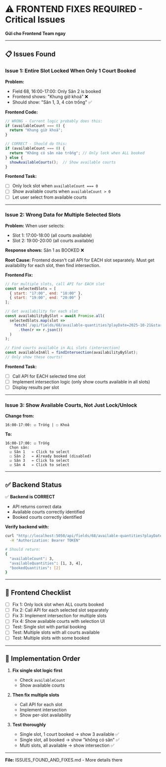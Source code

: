 # ⚠️ FRONTEND FIXES REQUIRED - Critical Issues

**Gửi cho Frontend Team ngay**

---

## 📋 Issues Found

### Issue 1: Entire Slot Locked When Only 1 Court Booked

**Problem:**
- Field 68, 16:00-17:00: Only Sân 2 is booked
- Frontend shows: "Khung giờ khoá" ❌
- Should show: "Sân 1, 3, 4 còn trống" ✅

**Frontend Code:**
```javascript
// WRONG - Current logic probably does this:
if (availableCount === 0) {
  return "Khung giờ khoá";
}

// CORRECT - Should do this:
if (availableCount === 0) {
  return "Không có sân nào trống"; // Only lock when ALL booked
} else {
  showAvailableCourts();  // Show available courts
}
```

**Frontend Task:**
- [ ] Only lock slot when `availableCount === 0`
- [ ] Show available courts when `availableCount > 0`
- [ ] Let user select from available courts

---

### Issue 2: Wrong Data for Multiple Selected Slots

**Problem:**
When user selects:
- Slot 1: 17:00-18:00 (all courts available)
- Slot 2: 19:00-20:00 (all courts available)

**Response shows:** Sân 1 as BOOKED ❌

**Root Cause:**
Frontend doesn't call API for EACH slot separately. Must get availability for each slot, then find intersection.

**Frontend Fix:**

```javascript
// For multiple slots, call API for EACH slot
const selectedSlots = [
  { start: "17:00", end: "18:00" },
  { start: "19:00", end: "20:00" }
];

// Get availability for each slot
const availabilityBySlot = await Promise.all(
  selectedSlots.map(slot =>
    fetch(`/api/fields/68/available-quantities?playDate=2025-10-21&startTime=${slot.start}&endTime=${slot.end}`)
      .then(r => r.json())
  )
);

// Find courts available in ALL slots (intersection)
const availableInAll = findIntersection(availabilityBySlot);
// Only show these courts!
```

**Frontend Task:**
- [ ] Call API for EACH selected time slot
- [ ] Implement intersection logic (only show courts available in all slots)
- [ ] Display results per slot

---

### Issue 3: Show Available Courts, Not Just Lock/Unlock

**Change from:**
```
16:00-17:00: ☑ Trống | ☐ Khoá
```

**To:**
```
16:00-17:00: ☑ Trống
  Chọn sân:
  ☑ Sân 1   ← Click to select
  ☐ Sân 2   ← Already booked (disabled)
  ☑ Sân 3   ← Click to select
  ☑ Sân 4   ← Click to select
```

---

## ✅ Backend Status

✅ **Backend is CORRECT**
- API returns correct data
- Available courts correctly identified
- Booked courts correctly identified

**Verify backend with:**
```bash
curl "http://localhost:5050/api/fields/68/available-quantities?playDate=2025-10-21&startTime=16:00&endTime=17:00" \
  -H "Authorization: Bearer TOKEN"

# Should return:
{
  "availableCount": 3,
  "availableQuantities": [1, 3, 4],
  "bookedQuantities": [2]
}
```

---

## 🎯 Frontend Checklist

- [ ] Fix 1: Only lock slot when ALL courts booked
- [ ] Fix 2: Call API for each selected slot separately
- [ ] Fix 3: Implement intersection for multiple slots
- [ ] Fix 4: Show available courts with selection UI
- [ ] Test: Single slot with partial booking
- [ ] Test: Multiple slots with all courts available
- [ ] Test: Multiple slots with some booked

---

## 📝 Implementation Order

1. **Fix single slot logic first**
   - Check `availableCount`
   - Show available courts
   
2. **Then fix multiple slots**
   - Call API for each slot
   - Implement intersection
   - Show per-slot availability

3. **Test thoroughly**
   - Single slot, 1 court booked → show 3 available ✅
   - Single slot, all booked → show "không có sân" ✅
   - Multi slots, all available → show intersection ✅

---

**File:** ISSUES_FOUND_AND_FIXES.md - More details there

